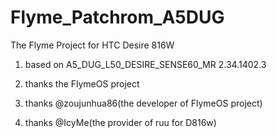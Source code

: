 # Flyme_Patchrom_A5DUG

The Flyme Project for HTC Desire 816W

1. based on A5_DUG_L50_DESIRE_SENSE60_MR 2.34.1402.3

2. thanks the FlymeOS project

3. thanks @zoujunhua86(the developer of FlymeOS project)

4. thanks @IcyMe(the provider of ruu for D816w)
